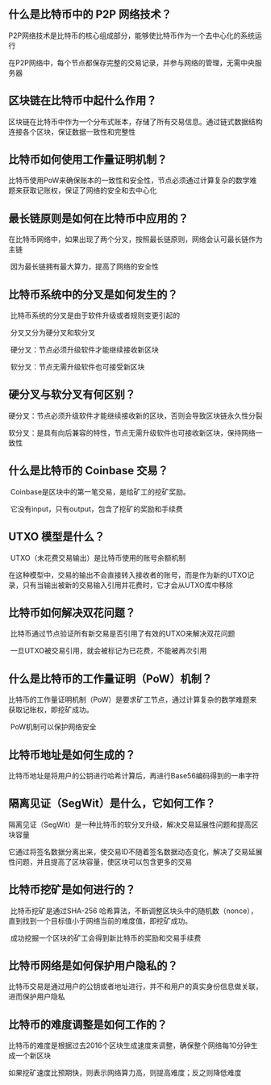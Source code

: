 ## 什么是比特币中的 P2P 网络技术？

​	P2P网络技术是比特币的核心组成部分，能够使比特币作为一个去中心化的系统运行

​	在P2P网络中，每个节点都保存完整的交易记录，并参与网络的管理，无需中央服务器

## 区块链在比特币中起什么作用？

​	区块链在比特币中作为一个分布式账本，存储了所有交易信息。通过链式数据结构连接各个区块，保证数据一致性和完整性

## 比特币如何使用工作量证明机制？

​	比特币使用PoW来确保账本的一致性和安全性，节点必须通过计算复杂的数学难题来获取记账权，保证了网络的安全和去中心化

## 最长链原则是如何在比特币中应用的？

​	在比特币网络中，如果出现了两个分叉，按照最长链原则，网络会认可最长链作为主链

​	因为最长链拥有最大算力，提高了网络的安全性

## 比特币系统中的分叉是如何发生的？

​	比特币系统的分叉是由于软件升级或者规则变更引起的

​	分叉又分为硬分叉和软分叉

​	硬分叉：节点必须升级软件才能继续接收新区块

​	软分叉：节点无需升级软件也可接受新区块

## 硬分叉与软分叉有何区别？

​	硬分叉：节点必须升级软件才能继续接收新的区块，否则会导致区块链永久性分裂

​	软分叉：是具有向后兼容的特性，节点无需升级软件也可接收新区块，保持网络一致性

## 什么是比特币的 Coinbase 交易？

​	Coinbase是区块中的第一笔交易，是给矿工的挖矿奖励。

​	它没有input，只有output，包含了挖矿的奖励和手续费

## UTXO 模型是什么？

​	UTXO（未花费交易输出）是比特币使用的账号余额机制

​	在这种模型中，交易的输出不会直接转入接收者的账号，而是作为新的UTXO记录，只有当输出被新的交易输入引用并花费时，它才会从UTXO库中移除

## 比特币如何解决双花问题？

​	比特币通过节点验证所有新交易是否引用了有效的UTXO来解决双花问题

​	一旦UTXO被交易引用，就会被标记为已花费，不能被再次引用

## 什么是比特币的工作量证明（PoW）机制？

​	比特币的工作量证明机制（PoW）是要求矿工节点，通过计算复杂的数学难题来获取记账权，即挖矿成功。

​	PoW机制可以保护网络安全	

## 比特币地址是如何生成的？

​	比特币地址是将用户的公钥进行哈希计算后，再进行Base56编码得到的一串字符

## 隔离见证（SegWit）是什么，它如何工作？

​	隔离见证（SegWit）是一种比特币的软分叉升级，解决交易延展性问题和提高区块容量

​	它通过将签名数据分离出来，使交易ID不随着签名数据动态变化，解决了交易延展性问题，并且提高了区块容量，使区块可以包含更多的交易

## 比特币挖矿是如何进行的？

​	比特币挖矿是通过SHA-256 哈希算法，不断调整区块头中的随机数（nonce），直到找到一个目标值小于网络当前的难度值，即挖矿成功。

​	成功挖掘一个区块的矿工会得到新比特币的奖励和交易手续费

## 比特币网络是如何保护用户隐私的？

​	比特币交易是通过用户的公钥或者地址进行，并不和用户的真实身份信息做关联，进而保护用户隐私

## 比特币的难度调整是如何工作的？

​	比特币的难度是根据过去2016个区块生成速度来调整，确保整个网络每10分钟生成一个新区块

​	如果挖矿速度比预期快，则表示网络算力高，则提高难度；反之则降低难度

